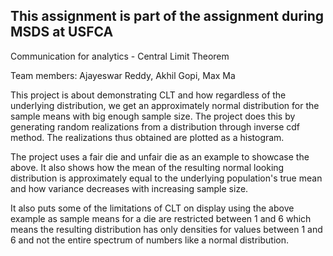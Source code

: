## This assignment is part of the assignment during MSDS at USFCA
Communication for analytics - Central Limit Theorem

Team members: Ajayeswar Reddy, Akhil Gopi, Max Ma

This project is about demonstrating CLT and how regardless of the underlying distribution, we get an approximately normal distribution for the sample means with big enough sample size. The project does this by generating random realizations from a distribution through inverse cdf method. The realizations thus obtained are plotted as a histogram. 

The project uses a fair die and unfair die as an example to showcase the above. It also shows how the mean of the resulting normal looking distribution is approximately equal to the underlying population's true mean and how variance decreases with increasing sample size. 

It also puts some of the limitations of CLT on display using the above example as sample means for a die are restricted between 1 and 6 which means the resulting distribution has only densities for values between 1 and 6 and not the entire spectrum of numbers like a normal distribution. 

